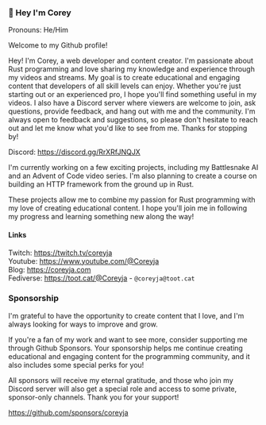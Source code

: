 ### 👋  Hey I'm Corey

Pronouns: He/Him

Welcome to my Github profile!

Hey! I'm Corey, a web developer and content creator. I'm passionate about Rust programming and love sharing my knowledge and experience through my videos and streams. My goal is to create educational and engaging content that developers of all skill levels can enjoy. Whether you're just starting out or an experienced pro, I hope you'll find something useful in my videos. I also have a Discord server where viewers are welcome to join, ask questions, provide feedback, and hang out with me and the community. I'm always open to feedback and suggestions, so please don't hesitate to reach out and let me know what you'd like to see from me. Thanks for stopping by!

Discord: https://discord.gg/RrXRfJNQJX

I'm currently working on a few exciting projects, including my Battlesnake AI and an Advent of Code video series. I'm also planning to create a course on building an HTTP framework from the ground up in Rust.

These projects allow me to combine my passion for Rust programming with my love of creating educational content. I hope you'll join me in following my progress and learning something new along the way!

#### Links

Twitch: https://twitch.tv/coreyja
<br />
Youtube: https://www.youtube.com/@Coreyja
<br />
Blog: https://coreyja.com
<br />
Fediverse: <a rel="me" href="https://toot.cat/@Coreyja">https://toot.cat/@Coreyja</a> - `@coreyja@toot.cat`


### Sponsorship

I'm grateful to have the opportunity to create content that I love, and I'm always looking for ways to improve and grow.

If you're a fan of my work and want to see more, consider supporting me through Github Sponsors. Your sponsorship helps me continue creating educational and engaging content for the programming community, and it also includes some special perks for you!

All sponsors will receive my eternal gratitude, and those who join my Discord server will also get a special role and access to some private, sponsor-only channels. Thank you for your support!

https://github.com/sponsors/coreyja
